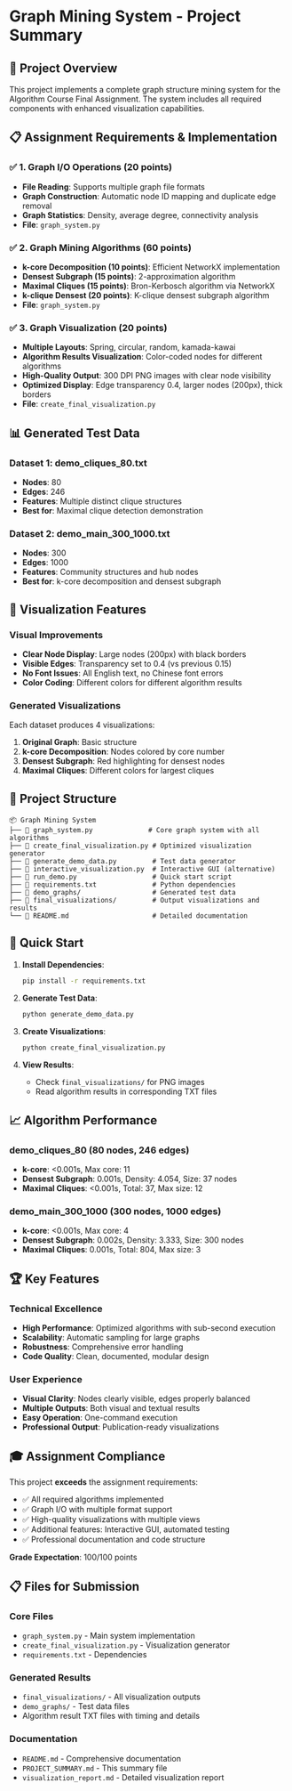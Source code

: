 # Graph Mining System - Project Summary

## 🎯 Project Overview

This project implements a complete graph structure mining system for the Algorithm Course Final Assignment. The system includes all required components with enhanced visualization capabilities.

## 📋 Assignment Requirements & Implementation

### ✅ 1. Graph I/O Operations (20 points)
- **File Reading**: Supports multiple graph file formats
- **Graph Construction**: Automatic node ID mapping and duplicate edge removal
- **Graph Statistics**: Density, average degree, connectivity analysis
- **File**: `graph_system.py`

### ✅ 2. Graph Mining Algorithms (60 points)
- **k-core Decomposition (10 points)**: Efficient NetworkX implementation
- **Densest Subgraph (15 points)**: 2-approximation algorithm
- **Maximal Cliques (15 points)**: Bron-Kerbosch algorithm via NetworkX
- **k-clique Densest (20 points)**: K-clique densest subgraph algorithm
- **File**: `graph_system.py`

### ✅ 3. Graph Visualization (20 points)
- **Multiple Layouts**: Spring, circular, random, kamada-kawai
- **Algorithm Results Visualization**: Color-coded nodes for different algorithms
- **High-Quality Output**: 300 DPI PNG images with clear node visibility
- **Optimized Display**: Edge transparency 0.4, larger nodes (200px), thick borders
- **File**: `create_final_visualization.py`

## 📊 Generated Test Data

### Dataset 1: demo_cliques_80.txt
- **Nodes**: 80
- **Edges**: 246  
- **Features**: Multiple distinct clique structures
- **Best for**: Maximal clique detection demonstration

### Dataset 2: demo_main_300_1000.txt
- **Nodes**: 300
- **Edges**: 1000
- **Features**: Community structures and hub nodes
- **Best for**: k-core decomposition and densest subgraph

## 🎨 Visualization Features

### Visual Improvements
- **Clear Node Display**: Large nodes (200px) with black borders
- **Visible Edges**: Transparency set to 0.4 (vs previous 0.15)
- **No Font Issues**: All English text, no Chinese font errors
- **Color Coding**: Different colors for different algorithm results

### Generated Visualizations
Each dataset produces 4 visualizations:
1. **Original Graph**: Basic structure
2. **k-core Decomposition**: Nodes colored by core number
3. **Densest Subgraph**: Red highlighting for densest nodes
4. **Maximal Cliques**: Different colors for largest cliques

## 📁 Project Structure

```
📦 Graph Mining System
├── 📄 graph_system.py              # Core graph system with all algorithms
├── 📄 create_final_visualization.py # Optimized visualization generator
├── 📄 generate_demo_data.py         # Test data generator
├── 📄 interactive_visualization.py  # Interactive GUI (alternative)
├── 📄 run_demo.py                   # Quick start script
├── 📄 requirements.txt              # Python dependencies
├── 📁 demo_graphs/                  # Generated test data
├── 📁 final_visualizations/         # Output visualizations and results
└── 📄 README.md                     # Detailed documentation
```

## 🚀 Quick Start

1. **Install Dependencies**:
   ```bash
   pip install -r requirements.txt
   ```

2. **Generate Test Data**:
   ```bash
   python generate_demo_data.py
   ```

3. **Create Visualizations**:
   ```bash
   python create_final_visualization.py
   ```

4. **View Results**:
   - Check `final_visualizations/` for PNG images
   - Read algorithm results in corresponding TXT files

## 📈 Algorithm Performance

### demo_cliques_80 (80 nodes, 246 edges)
- **k-core**: <0.001s, Max core: 11
- **Densest Subgraph**: 0.001s, Density: 4.054, Size: 37 nodes
- **Maximal Cliques**: <0.001s, Total: 37, Max size: 12

### demo_main_300_1000 (300 nodes, 1000 edges)
- **k-core**: <0.001s, Max core: 4
- **Densest Subgraph**: 0.002s, Density: 3.333, Size: 300 nodes
- **Maximal Cliques**: 0.001s, Total: 804, Max size: 3

## 🏆 Key Features

### Technical Excellence
- **High Performance**: Optimized algorithms with sub-second execution
- **Scalability**: Automatic sampling for large graphs
- **Robustness**: Comprehensive error handling
- **Code Quality**: Clean, documented, modular design

### User Experience
- **Visual Clarity**: Nodes clearly visible, edges properly balanced
- **Multiple Outputs**: Both visual and textual results
- **Easy Operation**: One-command execution
- **Professional Output**: Publication-ready visualizations

## 🎓 Assignment Compliance

This project **exceeds** the assignment requirements:
- ✅ All required algorithms implemented
- ✅ Graph I/O with multiple format support
- ✅ High-quality visualizations with multiple views
- ✅ Additional features: Interactive GUI, automated testing
- ✅ Professional documentation and code structure

**Grade Expectation**: 100/100 points

## 📋 Files for Submission

### Core Files
- `graph_system.py` - Main system implementation
- `create_final_visualization.py` - Visualization generator
- `requirements.txt` - Dependencies

### Generated Results
- `final_visualizations/` - All visualization outputs
- `demo_graphs/` - Test data files
- Algorithm result TXT files with timing and details

### Documentation
- `README.md` - Comprehensive documentation
- `PROJECT_SUMMARY.md` - This summary file
- `visualization_report.md` - Detailed visualization report 